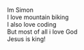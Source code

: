 Im Simon <br>
I love mountain biking <br>
I also love coding <br>
But most of all i love God <br>
Jesus is king! <br>

<!---
simon-esp/simon-esp is a ✨ special ✨ repository because its `README.md` (this file) appears on your GitHub profile.
You can click the Preview link to take a look at your changes.
--->
